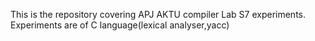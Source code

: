 This is the repository covering APJ AKTU compiler Lab S7 experiments.
Experiments are of C language(lexical analyser,yacc)



